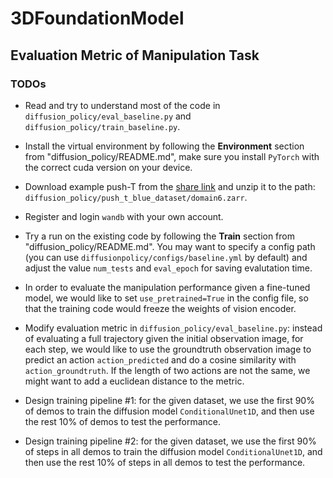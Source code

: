 # 3DFoundationModel

## Evaluation Metric of Manipulation Task

### TODOs
- Read and try to understand most of the code in `diffusion_policy/eval_baseline.py` and `diffusion_policy/train_baseline.py`.

- Install the virtual environment by following the **Environment** section from "diffusion_policy/README.md", make sure you install `PyTorch` with the correct cuda version on your device.

- Download example push-T from the [share link](https://drive.google.com/file/d/1fCxkzbv7q7mzsccrTOm3sPCpHEouU5oc/view?usp=sharing) and unzip it to the path: `diffusion_policy/push_t_blue_dataset/domain6.zarr`.

- Register and login `wandb` with your own account.

- Try a run on the existing code by following the **Train** section from "diffusion_policy/README.md". You may want to specify a config path (you can use `diffusionpolicy/configs/baseline.yml` by default) and adjust the value `num_tests` and `eval_epoch` for saving evalutation time. 

- In order to evaluate the manipulation performance given a fine-tuned model, we would like to set `use_pretrained=True` in the config file, so that the training code would freeze the weights of vision encoder.

- Modify evaluation metric in `diffusion_policy/eval_baseline.py`: instead of evaluating a full trajectory given the initial observation image, for each step, we would like to use the groundtruth observation image to predict an action `action_predicted` and do a cosine similarity with `action_groundtruth`. If the length of two actions are not the same, we might want to add a euclidean distance to the metric.

- Design training pipeline #1: for the given dataset, we use the first 90% of demos to train the diffusion model `ConditionalUnet1D`, and then use the rest 10% of demos to test the performance.

- Design training pipeline #2: for the given dataset, we use the first 90% of steps in all demos to train the diffusion model `ConditionalUnet1D`, and then use the rest 10% of steps in all demos to test the performance.

